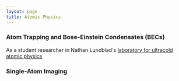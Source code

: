 ```yaml
---
layout: page
title: Atomic Physics
---
```


### Atom Trapping and Bose-Einstein Condensates (BECs)

As a student researcher in Nathan Lundblad's [laboratory for ultracold atomic physics](https://abacus.bates.edu/~nlundbla/ "Lundblad Lab Homepage")

### Single-Atom Imaging
